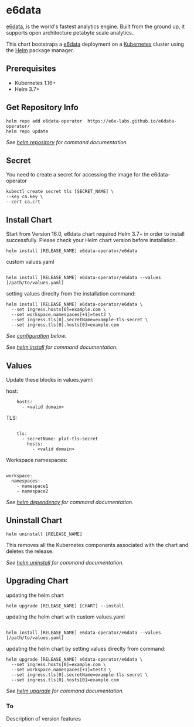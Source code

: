 # e6data

[e6data](https://e6data.io/), is the world's fastest analytics engine. Built from the ground up, it supports open architecture petabyte scale analytics..

This chart bootstraps a [e6data](https://e6data.io/) deployment on a [Kubernetes](http://kubernetes.io) cluster using the [Helm](https://helm.sh) package manager.

## Prerequisites

- Kubernetes 1.16+
- Helm 3.7+

## Get Repository Info

```console
helm repo add e6data-operator  https://e6x-labs.github.io/e6data-operator/
helm repo update
```

_See [helm repository](https://helm.sh/docs/helm/helm_repo/) for command documentation._

## Secret

You need to create a secret for accessing the image for the e6data-operator

```console
kubectl create secret tls [SECRET_NAME] \
--key ca.key \
--cert ca.crt
```


## Install Chart

Start from Version 16.0, e6data chart required Helm 3.7+ in order to install successfully. Please check your Helm chart version before installation.

```console
helm install [RELEASE_NAME] e6data-operator/e6data 

```

custom values.yaml

```console

helm install [RELEASE_NAME] e6data-operator/e6data --values [/path/to/values.yaml]

```

setting values direclty from the installation command:

```console
helm install [RELEASE_NAME] e6data-operator/e6data \
  --set ingress.hosts[0]=example.com \
  --set workspace.namespaces[+1]=test3 \
  --set ingress.tls[0].secretName=example-tls-secret \
  --set ingress.tls[0].hosts[0]=example.com

```

_See [configuration](#configuration) below._

_See [helm install](https://helm.sh/docs/helm/helm_install/) for command documentation._


## Values

Update these blocks in values.yaml:

host:
```console
    hosts:
      - <valid domain>
```

TLS:

```console

    tls:
      - secretName: plat-tls-secret
        hosts:
          - <valid domain>
```

Workspace namespaces:
```console

workspace:
  namespaces:
    - namespace1
    - namespace2

```




_See [helm dependency](https://helm.sh/docs/helm/helm_dependency/) for command documentation._

## Uninstall Chart

```console
helm uninstall [RELEASE_NAME]
```

This removes all the Kubernetes components associated with the chart and deletes the release.

_See [helm uninstall](https://helm.sh/docs/helm/helm_uninstall/) for command documentation._

## Upgrading Chart

updating the helm chart

```console
helm upgrade [RELEASE_NAME] [CHART] --install
```

updating the helm chart with custom values.yaml

```console

helm install [RELEASE_NAME] e6data-operator/e6data --values [/path/to/values.yaml]

```

updating the helm chart by setting values direclty from command:

```console
helm upgrade [RELEASE_NAME] e6data-operator/e6data \
  --set ingress.hosts[0]=example.com \
  --set workspace.namespaces[+1]=test3 \
  --set ingress.tls[0].secretName=example-tls-secret \
  --set ingress.tls[0].hosts[0]=example.com
```


_See [helm upgrade](https://helm.sh/docs/helm/helm_upgrade/) for command documentation._


### To <version>

Description of version features
